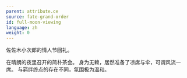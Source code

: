 ```yaml
---
parent: attribute.ce
source: fate-grand-order
id: full-moon-viewing
language: zh
weight: 0
---
```


佐佐木小次郎的情人节回礼。

在晴朗的夜里召开的简朴茶会。
身为无赖，居然准备了凉席与伞，可谓风流一席。
与羁绊终点的存在不同，氛围极为温和。
